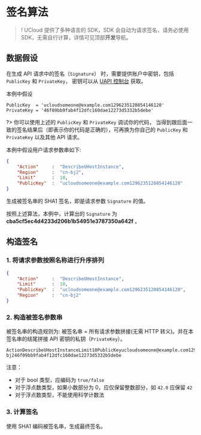 # 签名算法

>! UCloud 提供了多种语言的 SDK，SDK 会自动为请求签名，请务必使用 SDK，无需自行计算，详情可见顶部**开发**导航。

## 数据假设

在生成 API 请求中的签名（`Signature`） 时，需要提供账户中密钥，包括 `PublicKey` 和 `PrivateKey`，
密钥可以从 [UAPI 控制台](https://console.ucloud.cn/uapi/apikey) 获取。

本例中假设

```
PublicKey  = 'ucloudsomeone@example.com1296235120854146120'
PrivateKey = '46f09bb9fab4f12dfc160dae12273d5332b5debe'
```

?> 你可以使用上述的 `PublicKey` 和 `PrivateKey` 调试你的代码， 当得到跟后面一致的签名结果后（即表示你的代码是正确的），可再换为你自己的 `PublicKey` 和 `PrivateKey` 以及其他 API 请求。

本例中假设用户请求参数串如下:

```json
{
    "Action"     :  "DescribeUHostInstance",
    "Region"     :  "cn-bj2",
    "Limit"      :  10,
    "PublicKey"  :  "ucloudsomeone@example.com1296235120854146120"
}
```

生成被签名串的 SHA1 签名，即是请求参数 `Signature` 的值。

按照上述算法，本例中，计算出的 `Signature` 为 **cba5cf5ec4d4233d206b1b54951e3787350a642f** 。

## 构造签名

### 1. 将请求参数按照名称进行升序排列

```json
{
    "Action"     :  "DescribeUHostInstance",
    "Limit"      :  10,
    "PublicKey"  :  "ucloudsomeone@example.com1296235120854146120",
    "Region"     :  "cn-bj2"
}
```

### 2. 构造被签名参数串

被签名串的构造规则为: 被签名串 = 所有请求参数拼接(无需 HTTP 转义)。并在本签名串的结尾拼接 API 密钥的私钥（`PrivateKey`）。

```
ActionDescribeUHostInstanceLimit10PublicKeyucloudsomeone@example.com1296235120854146120Regioncn-bj246f09bb9fab4f12dfc160dae12273d5332b5debe
```

注意：

- 对于 bool 类型，应编码为 `true/false`
- 对于浮点数类型，如果小数部分为 0，应仅保留整数部分，如 `42.0` 应保留 `42`
- 对于浮点数类型，不能使用科学计数法

### 3. 计算签名

使用 SHA1 编码被签名串，生成最终签名。
